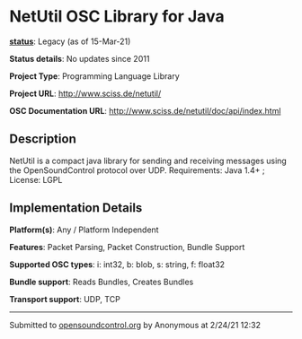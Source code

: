 # NetUtil OSC Library for Java

**[status](../implementation-status.html)**: Legacy (as of 15-Mar-21)

**Status details**: 
No updates since 2011

**Project Type**: Programming Language Library

**Project URL**: <http://www.sciss.de/netutil/>

**OSC Documentation URL**: <http://www.sciss.de/netutil/doc/api/index.html>

## Description

NetUtil is a compact java library for sending and receiving messages using the OpenSoundControl protocol over UDP. Requirements: Java 1.4+ ; License: LGPL

## Implementation Details

**Platform(s)**: Any / Platform Independent

**Features**: Packet Parsing, Packet Construction, Bundle Support

**Supported OSC types**: i: int32, b: blob, s: string, f: float32

**Bundle support**: Reads Bundles, Creates Bundles

**Transport support**: UDP, TCP

---
Submitted to [opensoundcontrol.org](https://opensoundcontrol.org) by Anonymous at 2/24/21 12:32
